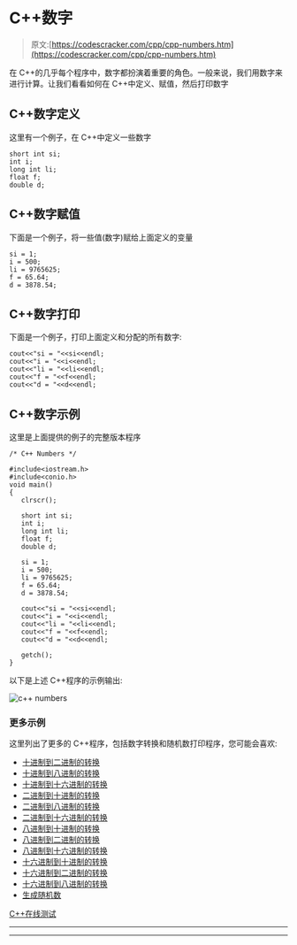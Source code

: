 # C++数字

> 原文:[https://codescracker.com/cpp/cpp-numbers.htm](https://codescracker.com/cpp/cpp-numbers.htm)

在 C++的几乎每个程序中，数字都扮演着重要的角色。一般来说，我们用数字来进行计算。让我们看看如何在 C++中定义、赋值，然后打印数字

## C++数字定义

这里有一个例子，在 C++中定义一些数字

```
short int si;
int i;
long int li;
float f;
double d;
```

## C++数字赋值

下面是一个例子，将一些值(数字)赋给上面定义的变量

```
si = 1;
i = 500;
li = 9765625;
f = 65.64;
d = 3878.54;
```

## C++数字打印

下面是一个例子，打印上面定义和分配的所有数字:

```
cout<<"si = "<<si<<endl;
cout<<"i = "<<i<<endl;
cout<<"li = "<<li<<endl;
cout<<"f = "<<f<<endl;
cout<<"d = "<<d<<endl;
```

## C++数字示例

这里是上面提供的例子的完整版本程序

```
/* C++ Numbers */

#include<iostream.h>
#include<conio.h>
void main()
{
   clrscr();

   short int si;
   int i;
   long int li;
   float f;
   double d;

   si = 1;
   i = 500;
   li = 9765625;
   f = 65.64;
   d = 3878.54;

   cout<<"si = "<<si<<endl;
   cout<<"i = "<<i<<endl;
   cout<<"li = "<<li<<endl;
   cout<<"f = "<<f<<endl;
   cout<<"d = "<<d<<endl;

   getch();
}
```

以下是上述 C++程序的示例输出:

![c++ numbers](../Images/7a486e9002411b370bb1e01e7853eead.png)

### 更多示例

这里列出了更多的 C++程序，包括数字转换和随机数打印程序，您可能会喜欢:

*   [十进制到二进制的转换](/cpp/program/cpp-program-convert-decimal-to-binary.htm)
*   [十进制到八进制的转换](/cpp/program/cpp-program-convert-decimal-to-octal.htm)
*   [十进制到十六进制的转换](/cpp/program/cpp-program-convert-decimal-to-hexadecimal.htm)
*   [二进制到十进制的转换](/cpp/program/cpp-program-convert-binary-to-decimal.htm)
*   [二进制到八进制的转换](/cpp/program/cpp-program-convert-binary-to-octal.htm)
*   [二进制到十六进制的转换](/cpp/program/cpp-program-convert-binary-to-hexadecimal.htm)
*   [八进制到十进制的转换](/cpp/program/cpp-program-convert-octal-to-decimal.htm)
*   [八进制到二进制的转换](/cpp/program/cpp-program-convert-octal-to-binary.htm)
*   [八进制到十六进制的转换](/cpp/program/cpp-program-convert-octal-to-hexadecimal.htm)
*   [十六进制到十进制的转换](/cpp/program/cpp-program-convert-hexadecimal-to-decimal.htm)
*   [十六进制到二进制的转换](/cpp/program/cpp-program-convert-hexadecimal-to-binary.htm)
*   [十六进制到八进制的转换](/cpp/program/cpp-program-convert-hexadecimal-to-octal.htm)
*   [生成随机数](/cpp/program/cpp-program-generate-random-numbers.htm)

[C++在线测试](/exam/showtest.php?subid=3)

* * *

* * *